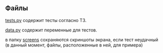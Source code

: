 Файлы
-----

[tests.py](tests.py) содержит тесты согласно ТЗ.

[data.py](data.py) содержит переменные для тестов.

в папку [screens](screens) сохраняются скриншоты экрана, если тест неудачный (в данный момент, файлы, расположенные в ней, для примера)

